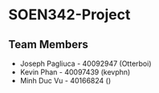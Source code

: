 # SOEN342-Project
## Team Members
* Joseph Pagliuca - 40092947 (Otterboi)
* Kevin Phan - 40097439 (kevphn)
* Minh Duc Vu - 40166824 ()
